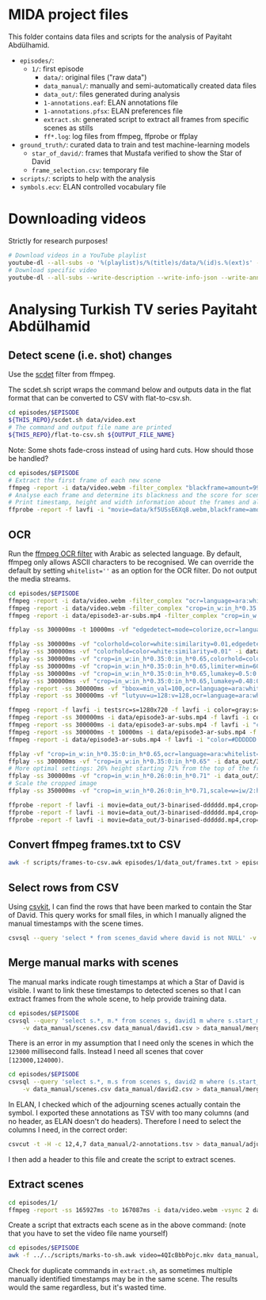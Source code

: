 # MIDA project files

This folder contains data files and scripts for the analysis of Payitaht Abdülhamid.

- `episodes/`:
    - `1/`: first episode
        - `data/`: original files ("raw data")
        - `data_manual/`: manually and semi-automatically created data files
        - `data_out/`: files generated during analysis
        - `1-annotations.eaf`: ELAN annotations file
        - `1-annotations.pfsx`: ELAN preferences file
        - `extract.sh`: generated script to extract all frames from specific scenes as stills
        - `ff*.log`: log files from ffmpeg, ffprobe or ffplay
- `ground_truth/`: curated data to train and test machine-learning models
    - `star_of_david/`: frames that Mustafa verified to show the Star of David
    - `frame_selection.csv`: temporary file
- `scripts/`: scripts to help with the analysis
- `symbols.ecv`: ELAN controlled vocabulary file

# Downloading videos

Strictly for research purposes!

```sh
# Download videos in a YouTube playlist
youtube-dl --all-subs -o '%(playlist)s/%(title)s/data/%(id)s.%(ext)s' --playlist-reverse --playlist-start 132 --playlist-end 133 --write-description --write-info-json --write-annotations -w 'https://www.youtube.com/playlist?list=PLge_kMuGwvL8pfyOpLP0hXprI7yQ0L2q-'
# Download specific video
youtube-dl --all-subs --write-description --write-info-json --write-annotations -w 'https://www.youtube.com/watch?v=ZK9sYnqO2TI'
```

# Analysing Turkish TV series Payitaht Abdülhamid



## Detect scene (i.e. shot) changes

Use the [scdet] filter from ffmpeg.

The scdet.sh script wraps the command below and outputs data in the flat format
that can be converted to CSV with flat-to-csv.sh.

```sh
cd episodes/$EPISODE
${THIS_REPO}/scdet.sh data/video.ext
# The command and output file name are printed
${THIS_REPO}/flat-to-csv.sh ${OUTPUT_FILE_NAME}
```

Note: Some shots fade-cross instead of using hard cuts.
How should those be handled?

```sh
cd episodes/$EPISODE
# Extract the first frame of each new scene
ffmpeg -report -i data/video.webm -filter_complex "blackframe=amount=99:threshold=24,scdet=threshold=6.0,metadata=select:key=lavfi.scd.time,metadata=print:file='data_out/frames.txt'" -vsync 2 "data_out/scene-%03d.jpg"
# Analyse each frame and determine its blackness and the score for scene change
# Print timestamp, height and width information about the frames and all filter-added tags
ffprobe -report -f lavfi -i "movie=data/kf5USsE6Xq8.webm,blackframe=amount=99:threshold=24,scdet=threshold=5.0" -show_entries "frame=pkt_pts_time,height,width:frame_tags" -print_format flat > data_out/scene-changes.txt
```

[scdet]: https://ffmpeg.org/ffmpeg-filters.html#scdet-1

## OCR

Run the [ffmpeg OCR filter][ocr] with Arabic as selected language.
By default, ffmpeg only allows ASCII characters to be recognised.
We can override the default by setting `whitelist=''` as an option for the OCR filter.
Do not output the media streams.

```sh
cd episodes/$EPISODE
ffmpeg -report -i data/video.webm -filter_complex "ocr=language=ara:whitelist='',metadata=print:file='data_out/ocr.txt'" -f null out.null
ffmpeg -report -i data/video.webm -filter_complex "crop=in_w:in_h*0.35:0:in_h*0.65,lumakey=0.48:0.39,ocr=language=ara:whitelist='',metadata=print:file='data_out/ocr.txt'" -f null out.null
ffmpeg -report -i data/episode3-ar-subs.mp4 -filter_complex "crop=in_w:in_h*0.35:0:in_h*0.65,lumakey=0.48:0.39,ocr=language=ara:whitelist='',metadata=print:file='data_out/ocr.txt'" -f null out.null
```

```sh
ffplay -ss 300000ms -t 10000ms -vf "edgedetect=mode=colorize,ocr=language=ara:whitelist='',metadata=print:file='data_out/ocr.txt'" -i data/episode3-ar-subs.mp4

ffplay -ss 300000ms -vf "colorhold=color=white:similarity=0.01,edgedetect=mode=colormix,ocr=language=ara:whitelist='',metadata=print:file='data_out/ocr.txt'" -i data/episode3-ar-subs.mp4
ffplay -ss 300000ms -vf "colorhold=color=white:similarity=0.01" -i data/episode3-ar-subs.mp4
ffplay -ss 300000ms -vf "crop=in_w:in_h*0.35:0:in_h*0.65,colorhold=color=white:similarity=0.01" -i data/episode3-ar-subs.mp4
ffplay -ss 300000ms -vf "crop=in_w:in_h*0.35:0:in_h*0.65,limiter=min=60000,colorhold=color=white:similarity=0.01" -i data/episode3-ar-subs.mp4
ffplay -ss 300000ms -vf "crop=in_w:in_h*0.35:0:in_h*0.65,lumakey=0.5:0.4" -i data/episode3-ar-subs.mp4
ffplay -ss 300000ms -vf "crop=in_w:in_h*0.35:0:in_h*0.65,lumakey=0.48:0.39,ocr=language=ara:whitelist='',metadata=print:file='data_out/ocr.txt'" -i data/episode3-ar-subs.mp4
ffplay -report -ss 300000ms -vf "bbox=min_val=100,ocr=language=ara:whitelist='',metadata=print:file='data_out/ocr.txt'" -i data/episode3-ar-subs.mp4
ffplay -report -ss 300000ms -vf "lutyuv=u=128:v=128,ocr=language=ara:whitelist='',metadata=print:file='data_out/ocr.txt'" -i data/episode3-ar-subs.mp4
```

```sh
ffmpeg -report -f lavfi -i testsrc=s=1280x720 -f lavfi -i color=gray:s=1280x720 -f lavfi -i color=white:s=1280x720 -f lavfi -i color=black:s=1280x720 -lavfi threshold output.avi
ffmpeg -report -ss 300000ms -i data/episode3-ar-subs.mp4 -f lavfi -i color=gray:s=1280x720 -f lavfi -i color=white:s=1280x720 -f lavfi -i color=black:s=1280x720 -lavfi threshold data_out/3-binarised.mp4
ffmpeg -report -ss 300000ms -i data/episode3-ar-subs.mp4 -f lavfi -i "color=#EEEEEE:s=1280x720" -f lavfi -i color=white:s=1280x720 -f lavfi -i color=black:s=1280x720 -lavfi threshold data_out/3-binarised-eeeeee.mp4
ffmpeg -report -ss 300000ms -t 10000ms -i data/episode3-ar-subs.mp4 -f lavfi -i "color=#DDDDDD:s=1280x720" -f lavfi -i color=white:s=1280x720 -f lavfi -i color=black:s=1280x720 -lavfi threshold -an data_out/3-binarised-dddddd.mp4
ffmpeg -report -i data/episode3-ar-subs.mp4 -f lavfi -i "color=#DDDDDD:s=1280x720" -f lavfi -i color=white:s=1280x720 -f lavfi -i color=black:s=1280x720 -lavfi threshold -an -r 25 data_out/3-binarised-dddddd.mp4
```

```sh
ffplay -vf "crop=in_w:in_h*0.35:0:in_h*0.65,ocr=language=ara:whitelist='',metadata=print:file='data_out/ocr.txt'" -i data_out/3-binarised-dddddd.mp4
ffplay -ss 300000ms -vf "crop=in_w:in_h*0.35:0:in_h*0.65" -i data_out/3-binarised-dddddd.mp4
# More optimal settings: 26% height starting 71% from the top of the frame
ffplay -ss 300000ms -vf "crop=in_w:in_h*0.26:0:in_h*0.71" -i data_out/3-binarised-dddddd.mp4
# Scale the cropped image
ffplay -ss 350000ms -vf "crop=in_w:in_h*0.26:0:in_h*0.71,scale=w=iw/2:h=ih/2" -i data_out/3-binarised-dddddd.mp4
```

```sh
ffprobe -report -f lavfi -i movie=data_out/3-binarised-dddddd.mp4,crop=in_w:in_h*0.35:0:in_h*0.65,signalstats,ocr=language=ara:whitelist='',metadata=print:file='data_out/ocr-cropped.txt' -show_entries frame=pkt_pts_time:frame_tags=lavfi.signalstats.YMIN,lavfi.signalstats.YLOW,lavfi.signalstats.YAVG,lavfi.signalstats.YHIGH,lavfi.signalstats.YMAX,lavfi.ocr.text,lavfi.ocr.confidence -print_format csv > data_out/3-dddddd-probe-ocr.csv
ffprobe -report -f lavfi -i movie=data_out/3-binarised-dddddd.mp4,crop=in_w:in_h*0.35:0:in_h*0.65,scale=w=iw/2:h=ih/2,ocr=language=ara:whitelist='',scdet=threshold=6.0 -show_entries frame=pkt_pts_time:frame_tags=lavfi.scd.mafd,lavfi.scd.score,lavfi.ocr.text,lavfi.ocr.confidence -print_format csv > data_out/3-dddddd-probe-scaled-ocr.csv
ffprobe -report -f lavfi -i movie=data_out/3-binarised-dddddd.mp4,crop=in_w:in_h*0.35:0:in_h*0.65,scale=w=iw/2:h=ih/2,ocr=language=ara:whitelist='',scdet=threshold=6.0 -show_entries frame=pkt_pts_time:frame_tags=lavfi.scd.mafd,lavfi.scd.score,lavfi.ocr.text,lavfi.ocr.confidence -print_format csv > data_out/3-dddddd-probe-scaled-ocr.csv
```

[ocr]: https://ffmpeg.org/ffmpeg-filters.html#ocr

## Convert ffmpeg frames.txt to CSV

```sh
awk -f scripts/frames-to-csv.awk episodes/1/data_out/frames.txt > episodes/1/data_manual/scenes.csv
```

## Select rows from CSV

Using [csvkit], I can find the rows that have been marked to contain the
Star of David.
This query works for small files, in which I manually aligned the manual
timestamps with the scene times.

```sh
csvsql --query 'select * from scenes_david where david is not NULL' -v data_manual/scenes_david.csv
```

[csvkit]: https://csvkit.readthedocs.io/en/latest/

## Merge manual marks with scenes

The manual marks indicate rough timestamps at which a Star of David is visible.
I want to link these timestamps to detected scenes so that I can extract frames
from the whole scene, to help provide training data.

```sh
cd episodes/$EPISODE
csvsql --query 'select s.*, m.* from scenes s, david1 m where s.start_ms <= m.ms and s.end_ms >= m.ms' \
    -v data_manual/scenes.csv data_manual/david1.csv > data_manual/merged_marks.csv
```

There is an error in my assumption that I need only the scenes in which the
`123000` millisecond falls. Instead I need all scenes that cover
`[123000,124000)`.

```sh
cd episodes/$EPISODE
csvsql --query 'select s.*, m.s from scenes s, david2 m where (s.start_ms <= m.ms and s.end_ms >= m.ms) or (s.start_ms <= m.ms + 999 and s.end_ms >= m.ms + 999)' \
    -v data_manual/scenes.csv data_manual/david2.csv > data_manual/merged_marks2.csv
```

In ELAN, I checked which of the adjourning scenes actually contain the symbol.
I exported these annotations as TSV with too many columns (and no header, as
ELAN doesn't do headers).
Therefore I need to select the columns I need, in the correct order:

```sh
csvcut -t -H -c 12,4,7 data_manual/2-annotations.tsv > data_manual/adjusted_marks.csv
```

I then add a header to this file and create the script to extract scenes.

## Extract scenes

```sh
cd episodes/1/
ffmpeg -report -ss 165927ms -to 167087ms -i data/video.webm -vsync 2 data_out/scene-0066/frame-%03d.jpg
```

Create a script that extracts each scene as in the above command:
(note that you have to set the video file name yourself)

```sh
cd episodes/$EPISODE
awk -f ../../scripts/marks-to-sh.awk video=4QIcBbbPojc.mkv data_manual/merged_marks.csv > extract.sh
```

Check for duplicate commands in `extract.sh`, as sometimes multiple manually
identified timestamps may be in the same scene.
The results would the same regardless, but it's wasted time.
